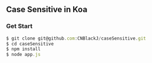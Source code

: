 ## Case Sensitive in Koa

### Get Start

```javascript
$ git clone git@github.com:CNBlackJ/caseSensitive.git
$ cd caseSensitive
$ npm install
$ node app.js
```
